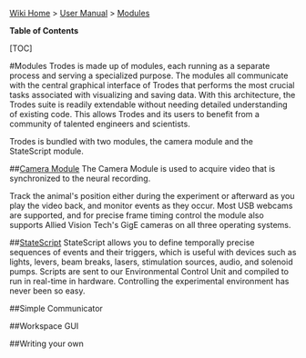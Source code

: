 [Wiki Home](Home) > [User Manual](Documentation) > [Modules](Modules)

**Table of Contents**

[TOC]

#Modules
Trodes is made up of modules, each running as a separate process and serving a specialized purpose. The modules all communicate with the central graphical interface of Trodes that performs the most crucial tasks associated with visualizing and saving data. With this architecture, the Trodes suite is readily extendable without needing detailed understanding of existing code. This allows Trodes and its users to benefit from a community of talented engineers and scientists.

Trodes is bundled with two modules, the camera module and the StateScript module. 

##[Camera Module](CameraModule)
The Camera Module is used to acquire video that is synchronized to the neural recording.

Track the animal's position either during the experiment or afterward as you play the video back, and monitor events as they occur. Most USB webcams are supported, and for precise frame timing control the module also supports Allied Vision Tech's GigE cameras on all three operating systems.

##[StateScript](StateScript)
StateScript allows you to define temporally precise sequences of events and their triggers, which is useful with devices such as lights, levers, beam breaks, lasers, stimulation sources, audio, and solenoid pumps. Scripts are sent to our Environmental Control Unit and compiled to run in real-time in hardware. Controlling the experimental environment has never been so easy.

##Simple Communicator

##Workspace GUI

##Writing your own